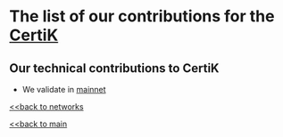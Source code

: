 # The list of our contributions for the [CertiK](https://www.kava.io/)

## Our technical contributions to CertiK

- We validate in [mainnet](https://www.mintscan.io/certik/validators/certikvaloper13yhqdx8ycpyadfzque9ucj5ewe80qvh7vw0sh4)


[<<back to networks](https://github.com/nq4-net/entrance/tree/main/networks)

[<<back to main](https://github.com/nq4-net/entrance)